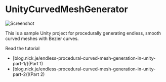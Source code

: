 # UnityCurvedMeshGenerator

![Screenshot](https://raw.githubusercontent.com/nrj/UnityCurvedMeshGenerator/master/Screenshot.png)

This is a sample Unity project for procedurally generating endless, smooth curved meshes with Bezier curves. 

Read the tutorial
* [blog.nick.je/endless-procedural-curved-mesh-generation-in-unity-part-1/](Part 1)
* [blog.nick.je/endless-procedural-curved-mesh-generation-in-unity-part-2/](Part 2)
